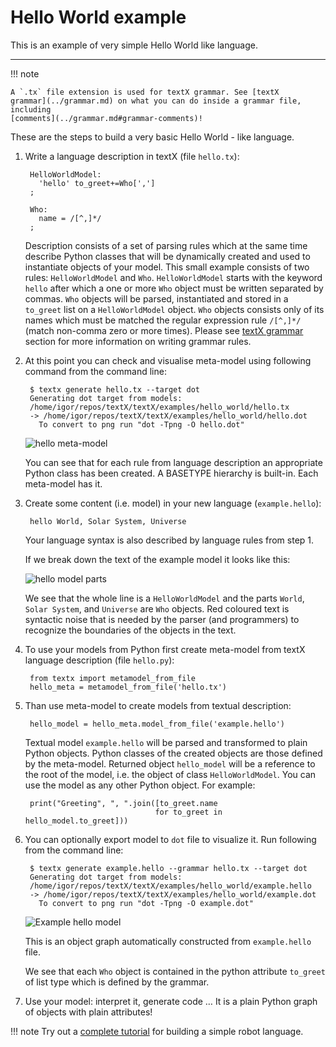 # Hello World example

This is an example of very simple Hello World like language.

---

!!! note

    A `.tx` file extension is used for textX grammar. See [textX
    grammar](../grammar.md) on what you can do inside a grammar file, including
    [comments](../grammar.md#grammar-comments)!

These are the steps to build a very basic Hello World - like language.

1. Write a language description in textX (file `hello.tx`):

        HelloWorldModel:
          'hello' to_greet+=Who[',']
        ;

        Who:
          name = /[^,]*/
        ;

    Description consists of a set of parsing rules which at the same time
    describe Python classes that will be dynamically created and used to
    instantiate objects of your model.  This small example consists of two
    rules: `HelloWorldModel` and `Who`.  `HelloWorldModel` starts with the
    keyword `hello` after which a one or more `Who` object must be written
    separated by commas. `Who` objects will be parsed, instantiated and stored
    in a `to_greet` list on a `HelloWorldModel` object. `Who` objects consists
    only of its names which must be matched the regular expression rule
    `/[^,]*/` (match non-comma zero or more times). Please see [textX
    grammar](../grammar.md) section for more information on writing grammar
    rules.

2. At this point you can check and visualise meta-model using following command
   from the command line:

        $ textx generate hello.tx --target dot
        Generating dot target from models:
        /home/igor/repos/textX/textX/examples/hello_world/hello.tx
        -> /home/igor/repos/textX/textX/examples/hello_world/hello.dot
          To convert to png run "dot -Tpng -O hello.dot"

    ![hello meta-model](../images/hello_meta.dot.png)

    You can see that for each rule from language description an appropriate
    Python class has been created. A BASETYPE hierarchy is built-in. Each
    meta-model has it.


3. Create some content (i.e. model) in your new language (``example.hello``):

        hello World, Solar System, Universe

    Your language syntax is also described by language rules from step 1.

    If we break down the text of the example model it looks like this:

    ![hello model parts](../images/hello_parts.png)

    We see that the whole line is a `HelloWorldModel` and the parts `World`, 
    `Solar System`, and `Universe` are `Who` objects. Red coloured text is
    syntactic noise that is needed by the parser (and programmers) to recognize
    the boundaries of the objects in the text.

4. To use your models from Python first create meta-model from textX language
   description (file `hello.py`):

        from textx import metamodel_from_file
        hello_meta = metamodel_from_file('hello.tx')

5. Than use meta-model to create models from textual description:

        hello_model = hello_meta.model_from_file('example.hello')

    Textual model `example.hello` will be parsed and transformed to plain Python
    objects. Python classes of the created objects are those defined by the
    meta-model. Returned object `hello_model` will be a reference to the root of
    the model, i.e. the object of class `HelloWorldModel`. You can use the model
    as any other Python object. For example:
    
        print("Greeting", ", ".join([to_greet.name
                                    for to_greet in hello_model.to_greet]))

6. You can optionally export model to `dot` file to visualize it. Run following
   from the command line:
   
        $ textx generate example.hello --grammar hello.tx --target dot
        Generating dot target from models:
        /home/igor/repos/textX/textX/examples/hello_world/example.hello
        -> /home/igor/repos/textX/textX/examples/hello_world/example.dot
          To convert to png run "dot -Tpng -O example.dot"

    ![Example hello model](../images/example.dot.png)

    This is an object graph automatically constructed from `example.hello` file.

    We see that each `Who` object is contained in the python attribute
    `to_greet` of list type which is defined by the grammar.

7. Use your model: interpret it, generate code … It is a plain Python
   graph of objects with plain attributes!


!!! note
    Try out a [complete tutorial](robot.md) for building a simple robot language.
